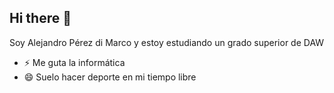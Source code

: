 ## Hi there 👋

Soy Alejandro Pérez di Marco y estoy estudiando un grado superior de DAW
- ⚡ Me guta la informática
- 😄 Suelo hacer deporte en mi tiempo libre

<!--
**alitodimarco/alitodimarco** is a ✨ _special_ ✨ repository because its `README.md` (this file) appears on your GitHub profile.


- 🔭 I’m currently working on ...
- 🌱 I’m currently learning ...
- 👯 I’m looking to collaborate on ...
- 🤔 I’m looking for help with ...
- 💬 Ask me about ...
- 📫 How to reach me: ...

-->
